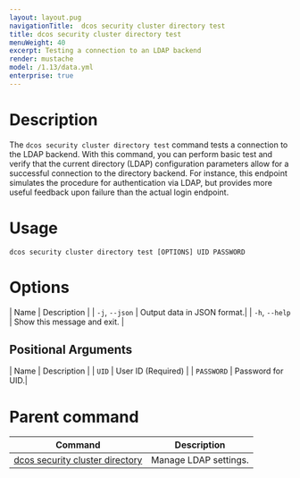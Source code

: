 ```yaml
---
layout: layout.pug
navigationTitle:  dcos security cluster directory test
title: dcos security cluster directory test
menuWeight: 40
excerpt: Testing a connection to an LDAP backend
render: mustache
model: /1.13/data.yml
enterprise: true
---
```

# Description

The `dcos security cluster directory test` command tests a connection to the LDAP backend. With this command, you can perform basic test and verify that the current directory (LDAP) configuration parameters allow for a successful connection to the directory backend. For instance, this endpoint simulates the procedure for authentication via LDAP, but provides more useful feedback upon failure than the actual login endpoint.

# Usage

```
dcos security cluster directory test [OPTIONS] UID PASSWORD
```

# Options

| Name | Description |
| `-j`, `--json` |  Output data in JSON format.|
| `-h`, `--help` |  Show this message and exit. |


## Positional Arguments

| Name | Description |
| `UID` | User ID (Required) |
| `PASSWORD` | Password for UID.|

# Parent command

| Command | Description |
|---------|-------------|
| [dcos security cluster directory](/mesosphere/dcos/1.13/cli/command-reference/dcos-security/dcos-security-cluster/dcos-security-cluster-directory/) | Manage LDAP settings. |

